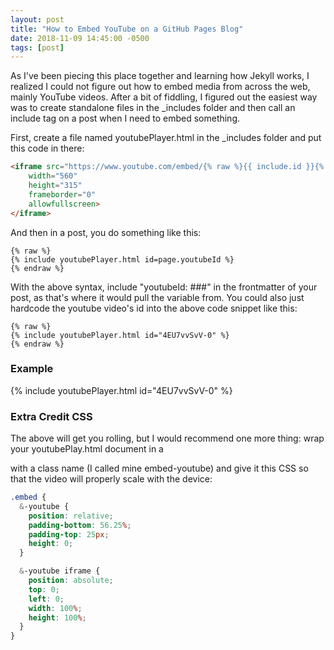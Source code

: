 ```yaml
---
layout: post
title: "How to Embed YouTube on a GitHub Pages Blog"
date: 2018-11-09 14:45:00 -0500
tags: [post]
---
```


As I've been piecing this place together and learning how Jekyll works, I realized I could not figure out how to embed media from across the web, mainly YouTube videos. After a bit of fiddling, I figured out the easiest way was to create standalone files in the _includes folder and then call an include tag on a post when I need to embed something.

First, create a file named youtubePlayer.html in the _includes folder and put this code in there:

```html
<iframe src="https://www.youtube.com/embed/{% raw %}{{ include.id }}{% endraw %}" 
    width="560" 
    height="315"
    frameborder="0" 
    allowfullscreen>
</iframe>
```

And then in a post, you do something like this:
```
{% raw %}
{% include youtubePlayer.html id=page.youtubeId %}
{% endraw %}
```

With the above syntax, include "youtubeId: ###" in the frontmatter of your post, as that's where it would pull the variable from. You could also just hardcode the youtube video's id into the above code snippet like this:

```
{% raw %}
{% include youtubePlayer.html id="4EU7vvSvV-0" %}
{% endraw %}
```

### Example
{% include youtubePlayer.html id="4EU7vvSvV-0" %}


### Extra Credit CSS

The above will get you rolling, but I would recommend one more thing: wrap your youtubePlay.html document in a <div> with a class name (I called mine embed-youtube) and give it this CSS so that the video will properly scale with the device:

```CSS
.embed {
  &-youtube {
    position: relative;
    padding-bottom: 56.25%;
    padding-top: 25px;
    height: 0;
  }

  &-youtube iframe {
    position: absolute;
    top: 0;
    left: 0;
    width: 100%;
    height: 100%;
  }
}
```